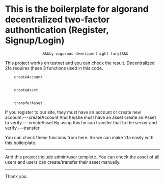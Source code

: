 # This is the boilerplate for algorand decentralized two-factor authontication (Register, Signup/Login)
                     &&&by vigorous developer(night fury)&&&

This  project works on testnet and you can check the result.
Decentralized 2fa requires these 3 functions used in this code.
        
        createAccount
        
        
        createAsset
        
        
        transferAsset
        
        
If you register to our site, they must have an account or create new account.---createAccount
And he/she must have an asset create an Asset to verify.---createAsset
By using this he can transfer that to the server and verify.---transfer

You can check these funcions from here.
So we can make 2fa easily with this boilerplate.  

*******************************
And this project include admin/user templete.
You can check the asset of all users and users can create/transfer their asset manually.
*******************************

Thank you. 
